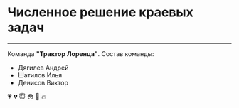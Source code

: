 # Численное решение краевых задач

---

Команда **"Трактор Лоренца"**. Состав команды:
* Дягилев Андрей
* Шатилов Илья
* Денисов Виктор

:heartpulse: :broken_heart: :innocent: :flushed: :nail_care: :fire: 